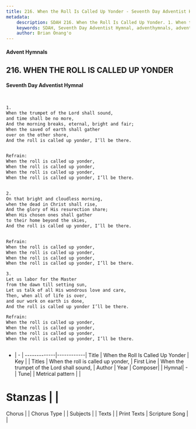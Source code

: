 ```yaml
---
title: 216. When the Roll Is Called Up Yonder - Seventh Day Adventist Hymnal
metadata:
    description: SDAH 216. When the Roll Is Called Up Yonder. 1. When the trumpet of the Lord shall sound, and time shall be no more, And the morning breaks, eternal, bright and fair; When the saved of earth shall gather over on the other shore, And the roll is called up yonder, I’ll be there. 
    keywords: SDAH, Seventh Day Adventist Hymnal, adventhymnals, advent hymnals, When the Roll Is Called Up Yonder, When the trumpet of the Lord shall sound, ,When the roll is called up yonder,
    author: Brian Onang'o
---
```


#### Advent Hymnals
## 216. WHEN THE ROLL IS CALLED UP YONDER
#### Seventh Day Adventist Hymnal

```txt


1.
When the trumpet of the Lord shall sound,
and time shall be no more,
And the morning breaks, eternal, bright and fair;
When the saved of earth shall gather
over on the other shore,
And the roll is called up yonder, I’ll be there.


Refrain:
When the roll is called up yonder,
When the roll is called up yonder,
When the roll is called up yonder,
When the roll is called up yonder, I’ll be there.


2.
On that bright and cloudless morning,
when the dead in Christ shall rise,
And the glory of His resurection share;
When His chosen ones shall gather
to their home beyond the skies,
And the roll is called up yonder, I’ll be there.


Refrain:
When the roll is called up yonder,
When the roll is called up yonder,
When the roll is called up yonder,
When the roll is called up yonder, I’ll be there.

3.
Let us labor for the Master
from the dawn till setting sun,
Let us talk of all His wondrous love and care,
Then, when all of life is over,
and our work on earth is done,
And the roll is called up yonder I’ll be there.

Refrain:
When the roll is called up yonder,
When the roll is called up yonder,
When the roll is called up yonder,
When the roll is called up yonder, I’ll be there.



```

- |   -  |
-------------|------------|
Title | When the Roll Is Called Up Yonder |
Key |  |
Titles | When the roll is called up yonder, |
First Line | When the trumpet of the Lord shall sound, |
Author | 
Year | 
Composer|  |
Hymnal|  - |
Tune|  |
Metrical pattern | |
# Stanzas |  |
Chorus |  |
Chorus Type |  |
Subjects |  |
Texts |  |
Print Texts | 
Scripture Song |  |
  
